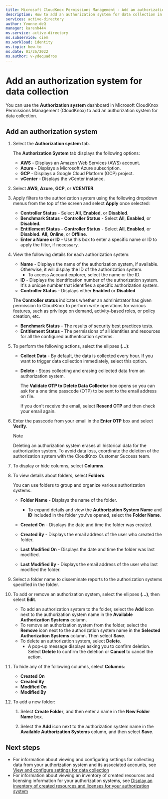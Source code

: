 ```yaml
---
title: Microsoft CloudKnox Permissions Management - Add an authorization system for data collection
description: How to add an authorization system for data collection in Microsoft CloudKnox Permissions Management.
services: active-directory
author: Yvonne-deQ
manager: karenh444
ms.service: active-directory
ms.subservice: ciem
ms.workload: identity
ms.topic: how-to
ms.date: 01/26/2022
ms.author: v-ydequadros
---
```


# Add an authorization system for data collection

You can use the **Authorization system** dashboard in Microsoft CloudKnox Permissions Management (CloudKnox) to add an authorization system for data collection.

## Add an authorization system

1. Select the **Authorization system** tab.

   The **Authorization System** tab displays the following options:
    - **AWS** - Displays an Amazon Web Services (AWS) account.
    - **Azure** - Displays a Microsoft Azure subscription.
    - **GCP** - Displays a Google Cloud Platform (GCP) project.
    - **vCenter** - Displays the vCenter instance.

2. Select **AWS**, **Azure**, **GCP**, or **VCENTER**.

3. Apply filters to the authorization system using the following dropdown menus from the top of the screen and select **Apply** once selected:
    - **Controller Status** - Select **All**, **Enabled**, or **Disabled**.
    - **Benchmark Status** - **Controller Status** - Select **All**, **Enabled**, or **Disabled**.
    - **Entitlement Status** - **Controller Status** - Select **All**, **Enabled**, or **Disabled**. **All**, **Online**, or **Offline**.
    - **Enter a Name or ID** - Use this box to enter a specific name or ID to apply the filter, if necessary.

4. View the following details for each authorization system:
     - **Name** - Displays the name of the authorization system, if available. Otherwise, it will display the ID of the authorization system.
         - To access Account explorer, select the name or the ID. 
     - **ID** - Displays the identification number of the authorization system. It's a unique number that identifies a specific authorization system.
     - **Controller Status** - Displays either **Enabled** or **Disabled**.

      The **Controller status** indicates whether an administrator has given permission to CloudKnox to perform write operations for various features, such as privilege on demand, activity-based roles, or policy creation, etc.
     - **Benchmark Status** - The results of security best practices tests.
     - **Entitlement Status** - The permissions of all identities and resources for all the configured authentication systems. 

5. To perform the following actions, select the ellipses **(...)**:  

     - **Collect Data** - By default, the data is collected every hour. If you want to trigger data collection immediately, select this option.
     - **Delete** - Stops collecting and erasing collected data from an authorization system.

       The **Validate OTP to Delete Data Collector** box opens so you can ask for a one time passcode (OTP) to be sent to the email address on file.

       If you don't receive the email, select **Resend OTP** and then check your email again.

6. Enter the passcode from your email in the **Enter OTP** box and select **Verify**.

     > [!NOTE]
     > Deleting an authorization system erases all historical data for the authorization system. To avoid data loss, coordinate the deletion of the authorization system with the CloudKnox Customer Success team.

7. To display or hide columns, select **Columns**.

8. To view details about folders, select **Folders**.

    You can use folders to group and organize various authorization systems.  

     - **Folder Name** - Displays the name of the folder.
        - To expand details and view the **Authorization System Name** and **ID** included in the folder you've opened, select the **Folder Name**.

     - **Created On** - Displays the date and time the folder was created.
     - **Created By** - Displays the email address of the user who created the folder.
     - **Last Modified On** - Displays the date and time the folder was last modified.
     - **Last Modified By** - Displays the email address of the user who last modified the folder.

9. Select a folder name to disseminate reports to the authorization systems specified in the folder.

10. To add or remove an authorization system, select the ellipses **(...)**, then select **Edit**.

     - To add an authorization system to the folder, select the **Add** icon  next to the authorization system name in the **Available Authorization Systems** column.
     - To remove an authorization system from the folder, select the **Remove** icon next to the authorization system name in the **Selected Authorization Systems** column. Then select **Save**.
     - To delete an authorization system, select **Delete**.
        - A pop-up message displays asking you to confirm deletion. Select **Delete** to confirm the deletion or **Cancel** to cancel the action.

11. To hide any of the following columns, select **Columns**:
     - **Created On**
     - **Created By**
     - **Modified On**
     - **Modified By**

12. To add a new folder: 

     1. Select **Create Folder**, and then enter a name in the **New Folder Name** box.

     2. Select the **Add** icon next to the authorization system name in the **Available Authorization Systems** column, and then select **Save**.



## Next steps

- For information about viewing and configuring settings for collecting data from your authorization system and its associated accounts, see [View and configure settings for data collection](cloudknox-product-data-sources.md)
- For information about viewing an inventory of created resources and licensing information for your authorization systems, see [Display an inventory of  created resources and licenses for your authorization system](cloudknox-product-data-inventory.md)